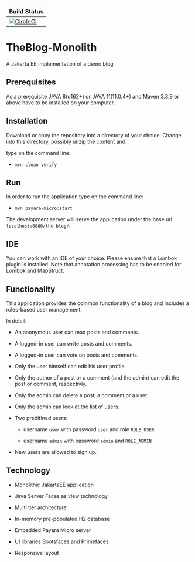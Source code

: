 | Build Status  | 
|---|
|[![CircleCI](https://circleci.com/gh/GregorHue/TheBlog-Monolith.svg?style=svg&circle-token=39d718716aa5c56cf29460c6ac00e25d1f3b2a90)](https://circleci.com/gh/GregorHue/TheBlog-Monolith)|
# TheBlog-Monolith
A Jakarta EE implementation of a demo blog

## Prerequisites

As a prerequisite JAVA 8(u162+) or JAVA 11(11.0.4+) and Maven 3.3.9 or above have to be installed on your computer.

## Installation 

Download or copy the repository into a directory of your choice. Change into this directory, possibly unzip the content and

type on the command line:
   
* `mvn clean verify`

## Run

In order to run the application type on the command line:

* `mvn payara-micro:start` 

The development server will serve the application under the base url `localhost:8080/the-blog/`.

## IDE

You can work with an IDE of your choice. Please ensure that a Lombok plugin is installed. Note that annotation processing
has to be enabled for Lombok and MapStruct.

## Functionality
This application provides the common functionality of a blog and includes a roles-based user management. 

In detail:

* An anonymous user can read posts and comments.

* A logged-in user can write posts and comments.

* A logged-in user can vote on posts and comments.

* Only the user himself can edit his user profile.

* Only the author of a post or a comment (and the admin) can edit the post or comment, respectivly.

* Only the admin can delete a post, a comment or a user.

* Only the admin can look at the list of users.

* Two predifined users:

  * username `user` with password `user` and role `ROLE_USER`
  
  * username `admin` with password `admin` and `ROLE_ADMIN`

* New users are allowed to sign up.

## Technology

* Monolithic JakartaEE application

* Java Server Faces as view technology

* Multi tier architecture

* In-memory pre-populated H2 database

* Embedded Payara Micro server

* UI libraries Bootsfaces and Primefaces

* Responsive layout
